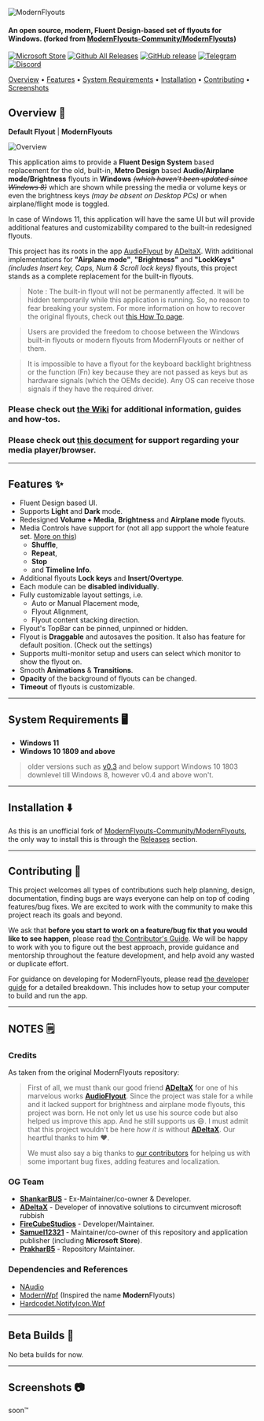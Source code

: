 ![ModernFlyouts](ModernFlyouts/Assets/Images/Readme_Banner.png)

#### An open source, modern, **Fluent Design-based** set of flyouts for Windows. (forked from [ModernFlyouts-Community/ModernFlyouts](https://github.com/ModernFlyouts-Community/ModernFlyouts))

[![Microsoft Store](https://img.shields.io/badge/Microsoft-Store-blue?style=flat&logo=microsoft)](https://www.microsoft.com/store/apps/9MT60QV066RP?ocid=badge)
[![Github All Releases](https://img.shields.io/github/downloads/ModernFlyouts-Community/ModernFlyouts/total.svg?style=flat&logo=github)](https://github.com/ModernFlyouts-Community/ModernFlyouts/releases)
[![GitHub release](https://img.shields.io/github/release/ModernFlyouts-Community/ModernFlyouts.svg?style=flat&logo=github)](https://github.com/ModernFlyouts-Community/ModernFlyouts/releases)
[![Telegram](https://img.shields.io/badge/Telegram-channel-blue?style=flat&logo=telegram)](https://t.me/modernflyouts)
[![Discord](https://discordapp.com/api/guilds/772367965307404298/widget.png)](https://discord.gg/TcYskeyaYE)


[Overview](#overview--) • [Features](#features--) • [System Requirements](#system-requirements--%EF%B8%8F) • [Installation](#installation--%EF%B8%8F) • [Contributing](#contributing--) • [Screenshots](#screenshots--)

## Overview  👀

**Default Flyout** | **ModernFlyouts**

![Overview](docs/images/Overview.png)

This application aims to provide a **Fluent Design System** based replacement for the old, built-in, **Metro Design** based **Audio/Airplane mode/Brightness** flyouts in **Windows** ~~*(which haven't been updated since Windows 8)*~~  which are shown while pressing the media or volume keys or even the brightness keys *(may be absent on Desktop PCs)* or when airplane/flight mode is toggled.

In case of Windows 11, this application will have the same UI but will provide additional features and customizability compared to the built-in redesigned flyouts.

This project has its roots in the app [AudioFlyout](https://github.com/ADeltaX/AudioFlyout) by [ADeltaX](https://github.com/ADeltaX/).
With additional implementations for **"Airplane mode"**, **"Brightness"** and **"LockKeys"** *(includes Insert key, Caps, Num & Scroll lock keys)* flyouts, this project stands as a complete replacement for the built-in flyouts.

> Note : The built-in flyout will not be permanently affected. It will be hidden temporarily while this application is running. So, no reason to fear breaking your system.
> For more information on how to recover the original flyouts, check out [this How To page](https://github.com/ModernFlyouts-Community/ModernFlyouts/wiki/How-To).

> Users are provided the freedom to choose between the Windows built-in flyouts or modern flyouts from ModernFlyouts or neither of them.

> It is impossible to have a flyout for the keyboard backlight brightness or the function (Fn) key because they are not passed as keys but as hardware signals (which the OEMs decide).  Any OS can receive those signals if they have the required driver.

### Please check out [the Wiki](https://github.com/ModernFlyouts-Community/ModernFlyouts/wiki) for additional information, guides and how-tos.

### Please check out [this document](docs/GSMTC-Support-And-Popular-Apps.md) for support regarding your media player/browser.

------------------------

## Features  ✨

- Fluent Design based UI.
- Supports **Light** and **Dark** mode.
- Redesigned **Volume + Media**, **Brightness** and **Airplane mode** flyouts.
- Media Controls have support for (not all app support the whole feature set. [More on this](docs/GSMTC-Support-And-Popular-Apps.md))
  - **Shuffle**,
  - **Repeat**,
  - **Stop**
  - and **Timeline Info**.
- Additional flyouts **Lock keys** and **Insert/Overtype**.
- Each module can be **disabled individually**.
- Fully customizable layout settings, i.e.
  - Auto or Manual Placement mode,
  - Flyout Alignment,
  - Flyout content stacking direction.
- Flyout's TopBar can be pinned, unpinned or hidden.
- Flyout is **Draggable** and autosaves the position. It also has feature for default position. (Check out the settings)
- Supports multi-monitor setup and users can select which monitor to show the flyout on.
- Smooth **Animations** & **Transitions**.
- **Opacity** of the background of flyouts can be changed.
- **Timeout** of flyouts is customizable.

------------------------

## System Requirements  🖥️
- **Windows 11**
- **Windows 10 1809 and above** 
> older versions such as [v0.3](https://github.com/ModernFlyouts-Community/ModernFlyouts/releases/tag/v0.3.0) and below support Windows 10 1803 downlevel till Windows 8, however v0.4 and above won't.

------------------------

## Installation  ⬇️

As this is an unofficial fork of [ModernFlyouts-Community/ModernFlyouts](https://github.com/ModernFlyouts-Community/ModernFlyouts), the only way to install this is through the [Releases](https://github.com/donut2008/ModernFlyouts/releases) section.

------------------------

## Contributing  🤝

This project welcomes all types of contributions such help planning, design, documentation, finding bugs are ways everyone can help on top of coding features/bug fixes. We are excited to work with the community to make this project reach its goals and beyond.

We ask that **before you start to work on a feature/bug fix that you would like to see happen**, please read [the Contributor's Guide](CONTRIBUTING.md). We will be happy to work with you to figure out the best approach, provide guidance and mentorship throughout the feature development, and help avoid any wasted or duplicate effort.

For guidance on developing for ModernFlyouts, please read [the developer guide](docs/developer_guide.md) for a detailed breakdown. This includes how to setup your computer to build and run the app.

------------------------

## NOTES 🗒️

### Credits

As taken from the original ModernFlyouts repository:

> First of all, we must thank our good friend **[ADeltaX](https://github.com/ADeltaX/)** for one of his marvelous works **[AudioFlyout](https://github.com/ADeltaX/AudioFlyout)**. Since the project was stale for a while and it lacked support for brightness and airplane mode flyouts, this project was born. He not only let us use his source code but also helped us improve this app. And he still supports us 😄.
I must admit that this project wouldn't be here *how it is* without **[ADeltaX](https://github.com/ADeltaX/)**. Our heartful thanks to him ❤.
> 
> We must also say a big thanks to [our contributors](https://github.com/ModernFlyouts-Community/ModernFlyouts/graphs/contributors) for helping us with some important bug fixes, adding features and localization.

### OG Team 

- **[ShankarBUS](https://github.com/ShankarBUS/)** - Ex-Maintainer/co-owner & Developer.
- **[ADeltaX](https://github.com/ADeltaX/)** - Developer of innovative solutions to circumvent microsoft rubbish
- **[FireCubeStudios](https://github.com/FireCubeStudios/)** - Developer/Maintainer.
- **[Samuel12321](https://github.com/Samuel12321/)** - Maintainer/co-owner of this repository and application publisher (including **Microsoft Store**).
- **[PrakharB5](https://github.com/prakharb5)** - Repository Maintainer.

### Dependencies and References

- [NAudio](https://github.com/naudio/NAudio)
- [ModernWpf](https://github.com/Kinnara/ModernWpf) (Inspired the name **Modern**Flyouts)
- [Hardcodet.NotifyIcon.Wpf](https://github.com/hardcodet/wpf-notifyicon)

------------------------

## Beta Builds  🚧

No beta builds for now.

------------------------

## Screenshots  📷

soon™
